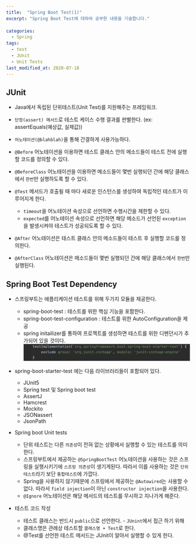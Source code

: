 ```yaml
---
title:  "Spring Boot Test(1)"
excerpt: "Spring Boot Test에 대하여 공부한 내용을 기술합니다."

categories:
  - Spring
tags:
  - test
  - JUnit
  - Unit Tests
last_modified_at: 2020-07-18
---
```


## JUnit
- Java에서 독립된 단위테스트(Unit Test)를 지원해주는 프레임워크.
- `단정(assert) 메서드`로 테스트 케이스 수행 결과를 판별한다.
(ex: assertEquals(예상값, 실제값))
- `어노테이션(@blahblah)`을 통해 간결하게 사용가능하다.

- `@Before` 어노테이션을 이용하면 테스트 클래스 안의 메소드들이 테스트 전에 실행할 코드를 정의할 수 있다.
- `@BeforeClass` 어노테이션을 이용하면 메소드들이 몇번 실행되던 간에 해당 클래스에서 `한번`만 실행하도록 할 수 있다.

- `@Test` 메서드가 호출될 때 마다 새로운 인스턴스를 생성하여 독립적인 테스트가 이루어지게 한다. 
  * `timeout`을 어노테이션 속성으로 선언하면 수행시간을 제한할 수 있다.
  * `expected`를 어노테이션 속성으로 선언하면 해당 메소드가 선언된 `exception`을 발생시켜야 테스트가 성공되도록 할 수 있다.

- `@After` 어노테이션은 테스트 클래스 안의 메소드들이 테스트 후 실행할 코드를 정의한다.
- `@AfterClass` 어노테이션은 메소드들이 몇번 실행되던 간에 해당 클래스에서 `한번`만 실행된다.

## Spring Boot Test Dependency
- 스프링부트는 애플리케이션 테스트를 위해 두가지 모듈을 제공한다.
  * spring-boot-test : 테스트를 위한 핵심 기능을 포함한다.
  * spring-boot-test-configuration : 테스트를 위한 AutoConfiguration을 제공
  * spring initailizer를 통하여 프로젝트를 생성하면 테스트를 위한 디펜던시가 추가되어 있을 것이다.
 ![1](/assets/images/spring-boot-test.png)

- spring-boot-starter-test 에는 다음 라이브러리들이 포함되어 있다.
  * JUnit5
  * Spring test 및 Spring boot test
  * AssertJ
  * Hamcrest
  * Mockito
  * JSONassert
  * JsonPath

- Spring boot Unit tests
  * 단위 테스트는 다른 `의존성`이 전혀 없는 상황에서 실행할 수 있는 테스트를 의미한다.
  * 스프링부트에서 제공하는 `@SpringBootTest` 어노테이션을 사용하는 것은 스프링을 실행시키기에 `스프링 의존성`이 생기게된다. 따라서 이를 사용하는 것은 `단위테스트`라기 보단 `통합테스트`에 가깝다.
  * Spring을 사용하지 않기때문에 스프링에서 제공하는 `@Autowired`는 사용할 수 없다. 따라서 `field injection`이 아닌 `constructor injection`을 사용한다.
  * `@Ignore` 어노테이션은 해당 메서드의 테스트를 무시하고 지나가게 해준다.

- 테스트 코드 작성
  * 테스트 클래스는 반드시 `public`으로 선언한다. - `JUnint`에서 접근 하기 위해
  * 클래스명은 관례상 테스트할 `클래스명 + Test`로 한다.
  * @Test를 선언한 테스트 메서드는 JUnit이 알아서 실행할 수 있게 한다.